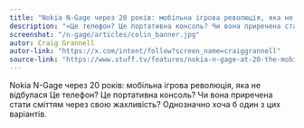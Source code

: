```yaml
---
title: "Nokia N-Gage через 20 років: мобільна ігрова революція, яка не відбулася"
description: "«Це телефон? Це портативна консоль? Чи вона приречена стати сміттям через свою жахливість? Однозначно хоча б один з цих варіантів. -- Stuff TV"
screenshot: "/n-gage/articles/colin_banner.jpg"
autor: Craig Grannell
autor-link: "https://x.com/intent/follow?screen_name=craiggrannell"
source-link: "https://www.stuff.tv/features/nokia-n-gage-at-20-the-mobile-gaming-revolution-that-wasnt/"
---
```





Nokia N-Gage через 20 років: мобільна ігрова революція, яка не відбулася
Це телефон? Це портативна консоль? Чи вона приречена стати сміттям через свою жахливість? Однозначно хоча б один з цих варіантів.